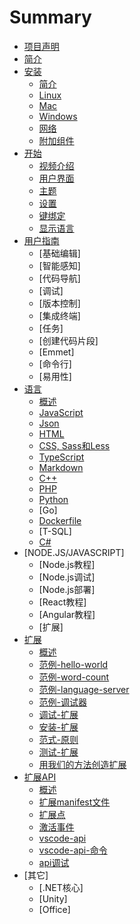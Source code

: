 # Summary

* [项目声明](README.md)
* [简介](md/Overview.md)
* [安装](md/安装.md)
	* [简介](md/安装/简介.md)
	* [Linux](md/安装/Linux.md)
	* [Mac](md/安装/Mac.md)
	* [Windows](md/安装/Windows.md)
	* [网络](md/安装/网络.md)
	* [附加组件](md/安装/附加组件.md) 
* [开始](md/开始.md)
    * [视频介绍](md/开始/视频介绍.md)
    * [用户界面](md/开始/用户界面.md)
    * [主题](md/开始/主题.md)
    * [设置](md/开始/设置.md)
    * [键绑定](md/开始/键绑定.md)
    * [显示语言](md/开始/显示语言.md)
* [用户指南](md/用户指南.md)
    * [基础编辑]
    * [智能感知]
    * [代码导航]
    * [调试]
    * [版本控制]
    * [集成终端]
    * [任务]
    * [创建代码片段]
    * [Emmet]
    * [命令行]
    * [易用性]
* [语言](summary/语言.md)
   * [概述](md/语言/概述.md)
   * [JavaScript](md/语言/javascript.md)
   * [Json](md/语言/json.md)
   * [HTML](md/语言/html.md)
   * [CSS, Sass和Less](md/语言/css.md)
   * [TypeScript](md/语言/typescript.md)
   * [Markdown](md/语言/markdown.md)
   * [C++](md/语言/cpp.md)
   * [PHP](md/语言/php.md)
   * [Python](md/语言/python.md)
   * [Go]
   * [Dockerfile](md/语言/dockerfile.md)
   * [T-SQL]
   * [C#](md/语言/csharp.md)   
* [NODE.JS/JAVASCRIPT]
    * [Node.js教程]
    * [Node.js调试]
    * [Node.js部署]
    * [React教程]
    * [Angular教程]
    * [扩展]
* [扩展](summary/扩展.md)
   * [概述](md/扩展/概述.md)
   * [范例-hello-world](md/扩展/范例-hello-world.md)
   * [范例-word-count](md/扩展/范例-word-count.md)
   * [范例-language-server](md/扩展/范例-language-server.md)
   * [范例-调试器](md/扩展/范例-调试器.md)
   * [调试-扩展](md/扩展/调试-扩展.md)
   * [安装-扩展](md/扩展/安装-扩展.md)
   * [范式-原则](md/扩展/范式-原则.md)
   * [测试-扩展](md/扩展/测试-扩展.md)
   * [用我们的方法创造扩展](md/扩展/用我们的方法创造扩展.md)
* [扩展API](summary/扩展API.md)
   * [概述](md/扩展API/概述.md)
   * [扩展manifest文件](md/扩展API/扩展manifest文件.md)
   * [扩展点](md/扩展API/扩展点.md)
   * [激活事件](md/扩展API/激活事件.md)
   * [vscode-api](md/扩展API/vscode-api.md)
   * [vscode-api-命令](md/扩展API/vscode-api-命令.md)
   * [api调试](md/扩展API/api调试.md)    
* [其它]
    * [.NET核心]
    * [Unity]
    * [Office]